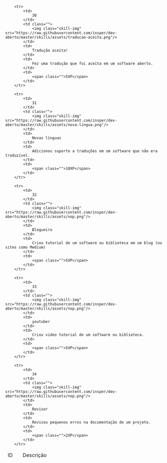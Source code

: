 <table id="skills" class="pure-table pure-table-horizontal">
    <thead>
        <td>ID</td>
        <td></td>
        <td>Descrição</td>
        <td></td>
    </thead>
    <tbody>
    
        <tr>
            <td>
                30
            </td>
            <td class="">
                <img class="skill-img" src="https://raw.githubusercontent.com/insper/dev-aberto/master/skills/assets/traducao-aceita.png"/>
            </td>
            <td>
                Tradução aceita!
            </td>
            <td>
                Fez uma tradução que foi aceita em um software aberto.
            </td>
            <td>
                <span class="">5XP</span>
            </td>
        </tr>
    
        <tr>
            <td>
                31
            </td>
            <td class="">
                <img class="skill-img" src="https://raw.githubusercontent.com/insper/dev-aberto/master/skills/assets/nova-lingua.png"/>
            </td>
            <td>
                Novas línguas
            </td>
            <td>
                Adicionou suporte a traduções em um software que não era traduzível.
            </td>
            <td>
                <span class="">10XP</span>
            </td>
        </tr>
    
        <tr>
            <td>
                32
            </td>
            <td class="">
                <img class="skill-img" src="https://raw.githubusercontent.com/insper/dev-aberto/master/skills/assets/nop.png"/>
            </td>
            <td>
                Blogueiro
            </td>
            <td>
                Criou tutorial de um software ou biblioteca em um blog (ou sites como Medium)
            </td>
            <td>
                <span class="">5XP</span>
            </td>
        </tr>
    
        <tr>
            <td>
                33
            </td>
            <td class="">
                <img class="skill-img" src="https://raw.githubusercontent.com/insper/dev-aberto/master/skills/assets/nop.png"/>
            </td>
            <td>
                youtuber
            </td>
            <td>
                Criou video tutorial de um software ou biblioteca.
            </td>
            <td>
                <span class="">5XP</span>
            </td>
        </tr>
    
        <tr>
            <td>
                34
            </td>
            <td class="">
                <img class="skill-img" src="https://raw.githubusercontent.com/insper/dev-aberto/master/skills/assets/nop.png"/>
            </td>
            <td>
                Revisor
            </td>
            <td>
                Revisou pequenos erros na documentação de um projeto.
            </td>
            <td>
                <span class="">2XP</span>
            </td>
        </tr>
    
</tbody>
</table>